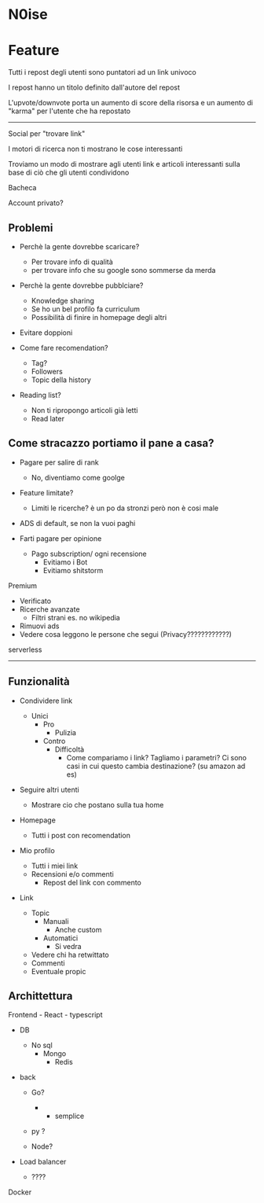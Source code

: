 # N0ise

# Feature

Tutti i repost degli utenti sono puntatori ad un link univoco

I repost hanno un titolo definito dall'autore del repost

L'upvote/downvote porta un aumento di score della risorsa e un aumento di "karma" per l'utente che ha repostato


---

Social per "trovare link"

I motori di ricerca non ti mostrano le cose interessanti

Troviamo un modo di mostrare agli utenti link e articoli interessanti sulla base di ciò che gli utenti condividono



Bacheca

Account privato?

## Problemi
- Perchè la gente dovrebbe scaricare?
	- Per trovare info di qualità 
	- per trovare info che su google sono sommerse da merda

- Perchè la gente dovrebbe pubblciare?
	- Knowledge sharing
	- Se ho un bel profilo fa curriculum
	- Possibilità di finire in homepage degli altri

- Evitare doppioni

- Come fare recomendation?
	- Tag?
	- Followers
	- Topic della history

- Reading list?
	- Non ti ripropongo articoli già letti
	- Read later


## Come stracazzo portiamo il pane a casa?

- Pagare per salire di rank
	- No, diventiamo come goolge
- Feature limitate?
	- Limiti le ricerche? è un po da stronzi però non è cosi male

- ADS di default, se non la vuoi paghi

- Farti pagare per opinione
	- Pago subscription/ ogni recensione
		- Evitiamo i Bot
		- Evitiamo shitstorm

Premium
- Verificato
- Ricerche avanzate
	- Filtri strani  es. no wikipedia
- Rimuovi ads
- Vedere cosa leggono le persone che segui (Privacy????????????)



serverless

---
## Funzionalità 
- Condividere link
	- Unici
		- Pro
			- Pulizia 
		- Contro
			- Difficoltà
				- Come compariamo i link? Tagliamo i parametri? Ci sono casi in cui questo cambia destinazione? (su amazon ad es)

- Seguire altri utenti
	- Mostrare cio che postano sulla tua home


- Homepage
	- Tutti i post con recomendation



- Mio profilo
	- Tutti i miei link
	- Recensioni e/o commenti
		- Repost del link con commento

- Link
	- Topic
		- Manuali
			- Anche custom
		 - Automatici
			 - Si vedra
	- Vedere chi ha retwittato
	- Commenti
	- Eventuale propic


## Archittettura

Frontend
	- React 
	- typescript

- DB
	- No sql
		- Mongo
			- Redis

- back
	- Go? 
		- + semplice
	- py ?

	- Node?

- Load balancer
	- ????

Docker
